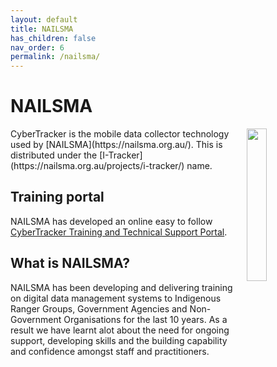 ```yaml
---
layout: default
title: NAILSMA
has_children: false
nav_order: 6
permalink: /nailsma/
---
```


# NAILSMA

<img src="{{ site.baseurl }}/assets/nailsma/logo.svg" align="right" class="inline" style="width:25%;"/>
CyberTracker is the mobile data collector technology used by [NAILSMA](https://nailsma.org.au/). This is distributed under the [I-Tracker](https://nailsma.org.au/projects/i-tracker/) name.

## Training portal
NAILSMA has developed an online easy to follow [CyberTracker Training and Technical Support Portal](https://cybertrackertraining.com/get-started).

## What is NAILSMA?
NAILSMA has been developing and delivering training on digital data management systems to Indigenous Ranger Groups, Government Agencies and Non-Government Organisations for the last 10 years. As a result we have learnt alot about the need for ongoing support, developing skills and the building capability and confidence amongst staff and practitioners. 